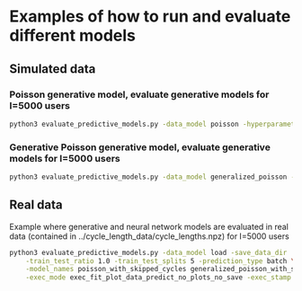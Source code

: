 # Examples of how to run and evaluate different models

## Simulated data

### Poisson generative model, evaluate generative models for I=5000 users

```bash
python3 evaluate_predictive_models.py -data_model poisson -hyperparameters 180 6 2 20 -I 5000 -C 11 -train_test_ratio 1.0 -train_test_splits 5 -prediction_type batch -model_names poisson_with_skipped_cycles generalized_poisson_with_skipped_cycles -exec_mode exec_fit_plot_data_predict_no_plots_no_save -exec_stamp sim_data_poisson_I5000
```

### Generative Poisson generative model, evaluate generative models for I=5000 users

```bash
python3 evaluate_predictive_models.py -data_model generalized_poisson -hyperparameters 160 4 2 20 2 20 -I 5000 -C 11 -train_test_ratio 1.0 -train_test_splits 5 -prediction_type batch -model_names poisson_with_skipped_cycles generalized_poisson_with_skipped_cycles -exec_mode exec_fit_plot_data_predict_no_plots_no_save -exec_stamp sim_data_gpoisson_I5000
```
## Real data

Example where generative and neural network models are evaluated in real data (contained in ../cycle_length_data/cycle_lengths.npz) for I=5000 users

```bash
python3 evaluate_predictive_models.py -data_model load -save_data_dir ../data/cycle_length_data/cycle_lengths.npz -I 5000 -C 11 \
    -train_test_ratio 1.0 -train_test_splits 5 -prediction_type batch \
    -model_names poisson_with_skipped_cycles generalized_poisson_with_skipped_cycles cnn_dropout_nnet cnn_dropout_nnet_2 lstm_dropout_nnet lstm_dropout_nnet_2 rnn_dropout_nnet rnn_dropout_nnet_2 \
    -exec_mode exec_fit_plot_data_predict_no_plots_no_save -exec_stamp real_data_I5000
```

